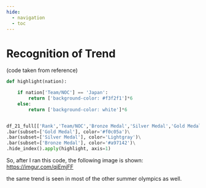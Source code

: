 ```yaml
---
hide:
  - navigation
  - toc
---
```


# Recognition of Trend

(code taken from reference)

```python
def highlight(nation):

    if nation['Team/NOC'] == 'Japan':
        return ['background-color: #f3f2f1']*6
    else:
        return ['background-color: white']*6


df_21_full[['Rank','Team/NOC','Bronze Medal','Silver Medal','Gold Medal','Total']].iloc[:15].style.set_caption('Medals by Country: Summer Olympic Games sorted by Gold Medals [Top 15]')\
.bar(subset=['Gold Medal'], color='#f0c05a')\
.bar(subset=['Silver Medal'], color='Lightgray')\
.bar(subset=['Bronze Medal'], color='#a97142')\
.hide_index().apply(highlight, axis=1)

```

So, after I ran this code, the following image is shown:
https://imgur.com/qiEmjFF

the same trend is seen in most of the other summer olympics as well.